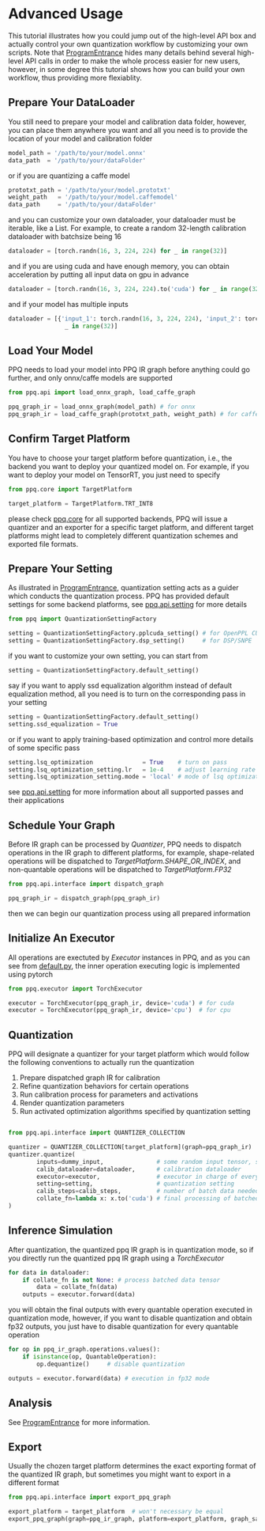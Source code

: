# Advanced Usage
This tutorial illustrates how you could jump out of the high-level API box and actually control your own
quantization workflow by customizing your own scripts. Note that [ProgramEntrance](./ProgramEntrance.md)
hides many details behind several high-level API calls in order to make the whole process easier for new
users, however, in some degree this tutorial shows how you can build your own workflow, thus providing
more flexiablity.

## Prepare Your DataLoader
You still need to prepare your model and calibration data folder, however, you can place them anywhere
you want and all you need is to provide the location of your model and calibration folder

```python
model_path = '/path/to/your/model.onnx'
data_path  = '/path/to/your/dataFolder'
```
or if you are quantizing a caffe model
```python
prototxt_path = '/path/to/your/model.prototxt'
weight_path   = '/path/to/your/model.caffemodel'
data_path     = '/path/to/your/dataFolder'
```
and you can customize your own dataloader, your dataloader must be iterable, like a List. For example,
to create a random 32-length calibration dataloader with batchsize being 16

```python
dataloader = [torch.randn(16, 3, 224, 224) for _ in range(32)]
```
and if you are using cuda and have enough memory, you can obtain acceleration by putting all input data
on gpu in advance
```python
dataloader = [torch.randn(16, 3, 224, 224).to('cuda') for _ in range(32)]
```
and if your model has multiple inputs
```python
dataloader = [{'input_1': torch.randn(16, 3, 224, 224), 'input_2': torch.randn(16, 3, 224, 224)} for \
                _ in range(32)]
```

## Load Your Model
PPQ needs to load your model into PPQ IR graph before anything could go further, and only onnx/caffe
models are supported
```python
from ppq.api import load_onnx_graph, load_caffe_graph

ppq_graph_ir = load_onnx_graph(model_path) # for onnx
ppq_graph_ir = load_caffe_graph(prototxt_path, weight_path) # for caffe
```

## Confirm Target Platform
You have to choose your target platform before quantization, i.e., the backend you want to deploy your
quantized model on. For example, if you want to deploy your model on TensorRT, you just need to specify
```python
from ppq.core import TargetPlatform

target_platform = TargetPlatform.TRT_INT8
```
please check [ppq.core](../../ppq/core/quant.py) for all supported backends, PPQ will issue a quantizer
and an exporter for a specific target platform, and different target platforms might lead to completely
different quantization schemes and exported file formats.


## Prepare Your Setting
As illustrated in [ProgramEntrance](./ProgramEntrance.md), quantization setting acts as a guider which
conducts the quantization process. PPQ has provided default settings for some backend platforms, see
[ppq.api.setting](../../ppq/api/setting.py) for more details
```python
from ppq import QuantizationSettingFactory

setting = QuantizationSettingFactory.pplcuda_setting() # for OpenPPL CUDA
setting = QuantizationSettingFactory.dsp_setting()     # for DSP/SNPE
```
if you want to customize your own setting, you can start from
```python
setting = QuantizationSettingFactory.default_setting()
```
say if you want to apply ssd equalization algorithm instead of default equalization method, all you need is
to turn on the corresponding pass in your setting
```python
setting = QuantizationSettingFactory.default_setting()
setting.ssd_equalization = True
```
or if you want to apply training-based optimization and control more details of some specific pass
```python
setting.lsq_optimization              = True    # turn on pass
setting.lsq_optimization_setting.lr   = 1e-4    # adjust learning rate
setting.lsq_optimization_setting.mode = 'local' # mode of lsq optimization
```
see [ppq.api.setting](../../ppq/api/setting.py) for more information about all supported passes and their
applications

## Schedule Your Graph
Before IR graph can be processed by *Quantizer*, PPQ needs to dispatch operations in the IR graph to different
platforms, for example, shape-related operations will be dispatched to *TargetPlatform.SHAPE_OR_INDEX*, and
non-quantable operations will be dispatched to *TargetPlatform.FP32*
```python
from ppq.api.interface import dispatch_graph

ppq_graph_ir = dispatch_graph(ppq_graph_ir)
```
then we can begin our quantization process using all prepared information

## Initialize An Executor
All operations are exectuted by *Executor* instances in PPQ, and as you can see from
[default.py](../../ppq/executor/torch/default.py), the inner operation executing logic
is implemented using pytorch
```python
from ppq.executor import TorchExecutor

executor = TorchExecutor(ppq_graph_ir, device='cuda') # for cuda
executor = TorchExecutor(ppq_graph_ir, device='cpu')  # for cpu
```

## Quantization
PPQ will designate a quantizer for your target platform which would follow the following
conventions to actually run the quantization
1. Prepare dispatched graph IR for calibration
2. Refine quantization behaviors for certain operations
3. Run calibration process for parameters and activations
4. Render quantization parameters
5. Run activated optimization algorithms specified by quantization setting

```python

from ppq.api.interface import QUANTIZER_COLLECTION

quantizer = QUANTIZER_COLLECTION[target_platform](graph=ppq_graph_ir)
quantizer.quantize(
        inputs=dummy_input,               # some random input tensor, should be list or dict for multiple inputs
        calib_dataloader=dataloader,      # calibration dataloader
        executor=executor,                # executor in charge of everywhere graph execution is needed
        setting=setting,                  # quantization setting
        calib_steps=calib_steps,          # number of batch data needed in calibration, 8~512
        collate_fn=lambda x: x.to('cuda') # final processing of batched data tensor
)

```

## Inference Simulation
After quantization, the quantized ppq IR graph is in quantization mode, so if you directly run the quantized
ppq IR graph using a *TorchExecutor*
```python
for data in dataloader:
    if collate_fn is not None: # process batched data tensor
        data = collate_fn(data)
    outputs = executor.forward(data)
```
you will obtain the final outputs with every quantable operation executed in quantization mode, however, if
you want to disable quantization and obtain fp32 outputs, you just have to disable quantization for every
quantable operation
```python
for op in ppq_ir_graph.operations.values():
    if isinstance(op, QuantableOperation):
        op.dequantize()     # disable quantization

outputs = executor.forward(data) # execution in fp32 mode
```

## Analysis

See [ProgramEntrance](./ProgramEntrance.md) for more information.


## Export
Usually the chozen target platform determines the exact exporting format of the quantized IR graph, but sometimes
you might want to export in a different format
```python
from ppq.api.interface import export_ppq_graph

export_platform = target_platform  # won't necessary be equal
export_ppq_graph(graph=ppq_ir_graph, platform=export_platform, graph_save_to='quantized', config_save_to='quantized.json')
```
